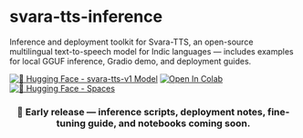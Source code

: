 # svara-tts-inference
Inference and deployment toolkit for Svara-TTS, an open-source multilingual text-to-speech model for Indic languages — includes examples for local GGUF inference, Gradio demo, and deployment guides.

[![🤗 Hugging Face - svara-tts-v1 Model](https://img.shields.io/badge/%F0%9F%A4%97%20Hugging%20Face-Model-black)](https://huggingface.co/kenpath/svara-tts-v1) 
[![Open In Colab](https://colab.research.google.com/assets/colab-badge.svg)](https://colab.research.google.com/drive/15YxFo1DzdQNbFUIZ1HJA4AN4oHqKxGtg)
[![🤗 Hugging Face - Spaces](https://img.shields.io/badge/%F0%9F%A4%97%20Hugging%20Face-Spaces-green)](https://huggingface.co/spaces/kenpath/svara-tts)

<h3 align="center">
  🌱 <b>Early release</b> — inference scripts, deployment notes, fine-tuning guide, and notebooks coming soon.
</h3>
